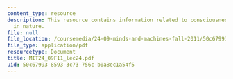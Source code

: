 ```yaml
---
content_type: resource
description: This resource contains information related to consciousness and its place
  in nature.
file: null
file_location: /coursemedia/24-09-minds-and-machines-fall-2011/50c6799385933c73756cb0a8ec1a54f5_MIT24_09F11_lec24.pdf
file_type: application/pdf
resourcetype: Document
title: MIT24_09F11_lec24.pdf
uid: 50c67993-8593-3c73-756c-b0a8ec1a54f5
---
```

